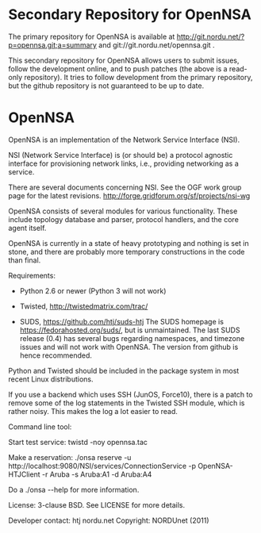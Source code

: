 # Secondary Repository for OpenNSA #

The primary repository for OpenNSA is available at http://git.nordu.net/?p=opennsa.git;a=summary and git://git.nordu.net/opennsa.git .

This secondary repository for OpenNSA allows users to submit issues, follow the development online, and to push patches (the above is a read-only repository).
It tries to follow development from the primary repository, but the github repository is not guaranteed to be up to date.


# OpenNSA #

OpenNSA is an implementation of the Network Service Interface (NSI).

NSI (Network Service Interface) is (or should be) a protocol agnostic interface
for provisioning network links, i.e., providing networking as a service.

There are several documents concerning NSI. See the OGF work group page for the
latest revisions. http://forge.gridforum.org/sf/projects/nsi-wg

OpenNSA consists of several modules for various functionality. These include
topology database and parser, protocol handlers, and the core agent itself.

OpenNSA is currently in a state of heavy prototyping and nothing is set in
stone, and there are probably more temporary constructions in the code than
final.

Requirements:

* Python 2.6 or newer (Python 3 will not work)

* Twisted, http://twistedmatrix.com/trac/

* SUDS, https://github.com/htj/suds-htj
  The SUDS homepage is https://fedorahosted.org/suds/, but is unmaintained.
  The last SUDS release (0.4) has several bugs regarding namespaces, and
  timezone issues and will not work with OpenNSA. The version from github
  is hence recommended.

Python and Twisted should be included in the package system in most recent
Linux distributions.

If you use a backend which uses SSH (JunOS, Force10), there is a patch to
remove some of the log statements in the Twisted SSH module, which is rather
noisy. This makes the log a lot easier to read.


Command line tool:

Start test service:
twistd -noy opennsa.tac

Make a reservation:
./onsa reserve -u http://localhost:9080/NSI/services/ConnectionService -p OpenNSA-HTJClient -r Aruba -s Aruba:A1 -d Aruba:A4

Do a ./onsa --help for more information.


License: 3-clause BSD. See LICENSE for more details.

Developer contact: htj <at> nordu.net
Copyright: NORDUnet (2011)


